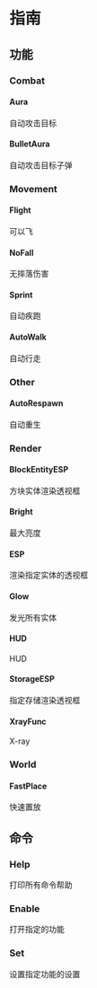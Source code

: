 # 指南

## 功能

### Combat

#### Aura

自动攻击目标

#### BulletAura

自动攻击目标子弹

### Movement

#### Flight

可以飞

#### NoFall

无摔落伤害

#### Sprint

自动疾跑

#### AutoWalk

自动行走

### Other

#### AutoRespawn

自动重生

### Render

#### BlockEntityESP

方块实体渲染透视框

#### Bright

最大亮度

#### ESP

渲染指定实体的透视框

#### Glow

发光所有实体

#### HUD

HUD

#### StorageESP

指定存储渲染透视框

#### XrayFunc

X-ray

### World

#### FastPlace

快速置放

## 命令

### Help

打印所有命令帮助

### Enable

打开指定的功能

### Set

设置指定功能的设置



